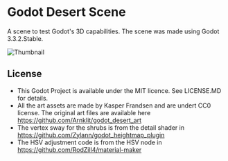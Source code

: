 # Godot Desert Scene

A scene to test Godot's 3D capabilities. The scene was made using Godot 3.3.2.Stable.

![Thumbnail](https://user-images.githubusercontent.com/4955051/124104161-e7c00e00-da59-11eb-8348-aadee671447c.jpg)

License
-------
* This Godot Project is available under the MIT licence. See LICENSE.MD for details.
* All the art assets are made by Kasper Frandsen and are undert CC0 license. The original art files are available here https://github.com/Arnklit/godot_desert_art
* The vertex sway for the shrubs is from the detail shader in https://github.com/Zylann/godot_heightmap_plugin
* The HSV adjustment code is from the HSV node in https://github.com/RodZill4/material-maker
